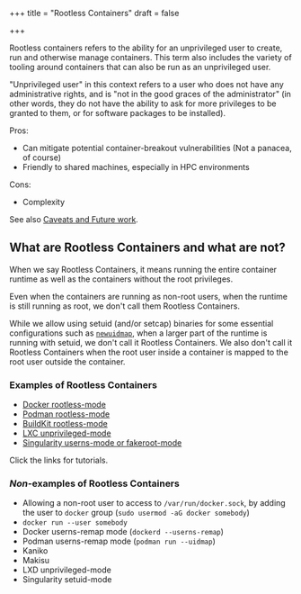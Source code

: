 +++
title = "Rootless Containers"
draft = false

+++

Rootless containers refers to the ability for an unprivileged user to create,
run and otherwise manage containers. This term also includes the variety of
tooling around containers that can also be run as an unprivileged user. 

"Unprivileged user" in this context refers to a user who does not have any
administrative rights, and is "not in the good graces of the administrator" (in
other words, they do not have the ability to ask for more privileges to be
granted to them, or for software packages to be installed).

Pros:
* Can mitigate potential container-breakout vulnerabilities (Not a panacea, of course)
* Friendly to shared machines, especially in HPC environments

Cons:
* Complexity

See also [Caveats and Future work](/caveats).

## What are Rootless Containers and what are not?

When we say Rootless Containers, it means running the entire container runtime
as well as the containers without the root privileges.

Even when the containers are running as non-root users, when the runtime is still
running as root, we don't call them Rootless Containers.

While we allow using setuid (and/or setcap) binaries for some essential configurations
such as [`newuidmap`](./how-it-works/userns), when a larger part of the runtime is running with
setuid, we don't call it Rootless Containers.  We also don't call it Rootless Containers
when the root user inside a container is mapped to the root user outside the container.

### Examples of Rootless Containers

- [Docker rootless-mode](./getting-started/docker)
- [Podman rootless-mode](./getting-started/podman)
- [BuildKit rootless-mode](./getting-started/buildkit)
- [LXC unprivileged-mode](./getting-started/lxc)
- [Singularity userns-mode or fakeroot-mode](./getting-started/singularity)

Click the links for tutorials.

### *Non*-examples of Rootless Containers
- Allowing a non-root user to access to `/var/run/docker.sock`, by adding the user to `docker` group (`sudo usermod -aG docker somebody`)
- `docker run --user somebody`
- Docker userns-remap mode (`dockerd --userns-remap`)
- Podman userns-remap mode (`podman run --uidmap`)
- Kaniko
- Makisu
- LXD unprivileged-mode
- Singularity setuid-mode

<!--
TODO: do we consider UML to be an implementation of Rootless Containers or not?
At least it is very different from UserNS-based Rootless Containers...
-->
